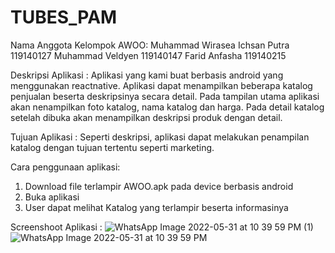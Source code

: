 # TUBES_PAM
Nama Anggota Kelompok AWOO:
Muhammad Wirasea Ichsan Putra 119140127
Muhammad Veldyen 119140147
Farid Anfasha 119140215

Deskripsi Aplikasi :
Aplikasi yang kami buat berbasis android yang menggunakan reactnative.
Aplikasi dapat menampilkan beberapa katalog penjualan beserta deskripsinya secara detail. 
Pada tampilan utama aplikasi akan nenampilkan foto katalog, nama katalog dan harga. 
Pada detail katalog setelah dibuka akan menampilkan deskripsi produk dengan detail.

Tujuan Aplikasi :
Seperti deskripsi, aplikasi dapat melakukan penampilan katalog dengan tujuan tertentu seperti marketing.

Cara penggunaan aplikasi:
1. Download file terlampir AWOO.apk pada device berbasis android
2. Buka aplikasi
3. User dapat melihat Katalog yang terlampir beserta informasinya

Screenshoot Aplikasi :
![WhatsApp Image 2022-05-31 at 10 39 59 PM (1)](https://user-images.githubusercontent.com/92271419/171214755-9f0dcf93-94dc-4f56-b539-820c6e32b13d.jpeg)
![WhatsApp Image 2022-05-31 at 10 39 59 PM](https://user-images.githubusercontent.com/92271419/171214760-3c96569c-a9b3-42c5-aac9-4fb6d0acd783.jpeg)
